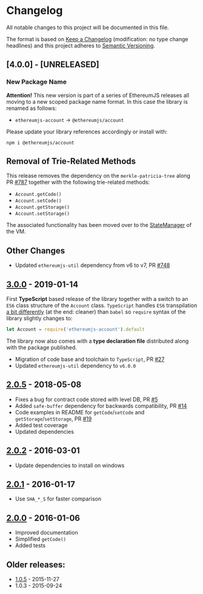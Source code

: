 # Changelog

All notable changes to this project will be documented in this file.

The format is based on [Keep a Changelog](http://keepachangelog.com/en/1.0.0/)
(modification: no type change headlines) and this project adheres to
[Semantic Versioning](http://semver.org/spec/v2.0.0.html).

## [4.0.0] - [UNRELEASED]

### New Package Name

**Attention!** This new version is part of a series of EthereumJS releases all moving to a new scoped package name format. In this case the library is renamed as follows:

- `ethereumjs-account` -> `@ethereumjs/account`

Please update your library references accordingly or install with:

```shell
npm i @ethereumjs/account
```

## Removal of Trie-Related Methods

This release removes the dependency on the `merkle-patricia-tree` along PR
[#787](https://github.com/ethereumjs/ethereumjs-vm/pull/787) together with the following trie-related methods:

- `Account.getCode()`
- `Account.setCode()`
- `Account.getStorage()`
- `Account.setStorage()`

The associated functionality has been moved over to the
[StateManager](https://github.com/ethereumjs/ethereumjs-vm/blob/master/packages/vm/lib/state/stateManager.ts)
of the VM.

## Other Changes

- Updated `ethereumjs-util` dependency from v6 to v7, PR
  [#748](https://github.com/ethereumjs/ethereumjs-vm/pull/748)

## [3.0.0] - 2019-01-14

First **TypeScript** based release of the library together with a switch to an `ES6`
class structure of the `Account` class. `TypeScript` handles `ES6` transpilation
[a bit differently](https://github.com/Microsoft/TypeScript/issues/2719) (at the
end: cleaner) than `babel` so `require` syntax of the library slightly changes to:

```javascript
let Account = require('ethereumjs-account').default
```

The library now also comes with a **type declaration file** distributed along with the package published.

- Migration of code base and toolchain to `TypeScript`, PR [#27](https://github.com/ethereumjs/ethereumjs-account/pull/27)
- Updated `ethereumjs-util` dependency to `v6.0.0`

[3.0.0]: https://github.com/ethereumjs/ethereumjs-vm/compare/%40ethereumjs%2Faccount%402.0.5...%40ethereumjs%2Faccount%403.0.0

## [2.0.5] - 2018-05-08

- Fixes a bug for contract code stored with level DB, PR [#5](https://github.com/ethereumjs/ethereumjs-account/pull/5)
- Added `safe-buffer` dependency for backwards compatibility, PR [#14](https://github.com/ethereumjs/ethereumjs-account/pull/14)
- Code examples in README for `getCode`/`setCode` and `getStorage`/`setStorage`, PR [#19](https://github.com/ethereumjs/ethereumjs-account/pull/19)
- Added test coverage
- Updated dependencies

[2.0.5]: https://github.com/ethereumjs/ethereumjs-vm/compare/%40ethereumjs%2Faccount%402.0.2...%40ethereumjs%2Faccount%402.0.5

## [2.0.2] - 2016-03-01

- Update dependencies to install on windows

[2.0.2]: https://github.com/ethereumjs/ethereumjs-vm/compare/%40ethereumjs%2Faccount%402.0.1...%40ethereumjs%2Faccount%402.0.2

## [2.0.1] - 2016-01-17

- Use `SHA_*_S` for faster comparison

[2.0.1]: https://github.com/ethereumjs/ethereumjs-vm/compare/%40ethereumjs%2Faccount%402.0.0...%40ethereumjs%2Faccount%402.0.1

## [2.0.0] - 2016-01-06

- Improved documentation
- Simplified `getCode()`
- Added tests

[2.0.0]: https://github.com/ethereumjs/ethereumjs-vm/compare/%40ethereumjs%2Faccount%401.0.5...%40ethereumjs%2Faccount%402.0.0

## Older releases:

- [1.0.5](https://github.com/ethereumjs/ethereumjs-vm/compare/%40ethereumjs%2Faccount%401.0.3...%40ethereumjs%2Faccount%401.0.5) - 2015-11-27
- 1.0.3 - 2015-09-24

